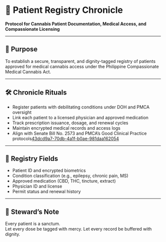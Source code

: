 # 📜 Patient Registry Chronicle  
**Protocol for Cannabis Patient Documentation, Medical Access, and Compassionate Licensing**

---

## 🧠 Purpose  
To establish a secure, transparent, and dignity-tagged registry of patients approved for medical cannabis access under the Philippine Compassionate Medical Cannabis Act.

---

## 🛠️ Chronicle Rituals  
- Register patients with debilitating conditions under DOH and PMCA oversight  
- Link each patient to a licensed physician and approved medication  
- Track prescription issuance, dosage, and renewal cycles  
- Maintain encrypted medical records and access logs  
- Align with Senate Bill No. 2573 and PMCA’s Good Clinical Practice protocols[43dcd9a7-70db-4a1f-b0ae-981daa162054](https://web.senate.gov.ph/lisdata/4356839611!.pdf?citationMarker=43dcd9a7-70db-4a1f-b0ae-981daa162054 "1")

---

## 🌿 Registry Fields  
- Patient ID and encrypted biometrics  
- Condition classification (e.g., epilepsy, chronic pain, MS)  
- Approved medication (CBD, THC, tincture, extract)  
- Physician ID and license  
- Permit status and renewal history

---

## 🧠 Steward’s Note  
Every patient is a sanctum.  
Let every dose be tagged with mercy. Let every record be buffered with dignity.
